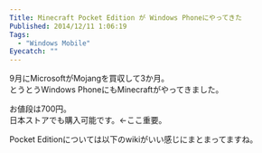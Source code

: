 ```yaml
---
Title: Minecraft Pocket Edition が Windows Phoneにやってきた
Published: 2014/12/11 1:06:19
Tags:
  - "Windows Mobile"
Eyecatch: ""
---
```

<?# Twitter 542710506037866496 /?>

9月にMicrosoftがMojangを買収して3か月。  
とうとうWindows PhoneにもMinecraftがやってきました。

<?# OEmbed "http://www.windowsphone.com/ja-jp/store/app/minecraft-pocket-edition/1a625b44-b542-401b-bdff-52b4357c0573" /?>

お値段は700円。  
日本ストアでも購入可能です。←ここ重要。  


Pocket Editionについては以下のwikiがいい感じにまとまってますね。

<?# OEmbed "http://minecraft-ja.gamepedia.com/Pocket_Edition" /?>

